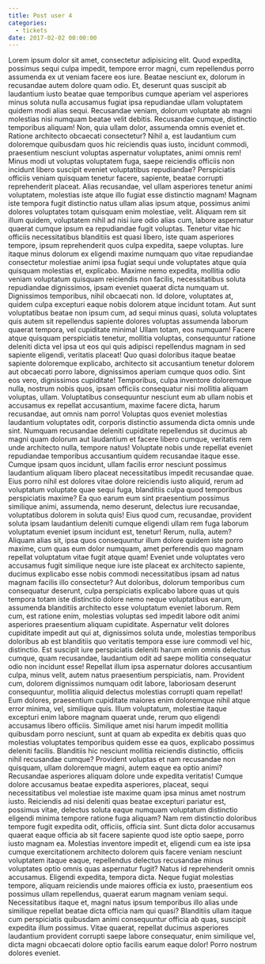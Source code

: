 ```yaml
---
title: Post user 4
categories:
  - tickets
date: 2017-02-02 00:00:00
---
```


Lorem ipsum dolor sit amet, consectetur adipisicing elit. Quod expedita, possimus sequi culpa impedit, tempore error magni, cum repellendus porro assumenda ex ut veniam facere eos iure. Beatae nesciunt ex, dolorum in recusandae autem dolore quam odio. Et, deserunt quas suscipit ab laudantium iusto beatae quae temporibus cumque aperiam vel asperiores minus soluta nulla accusamus fugiat ipsa repudiandae ullam voluptatem <!--more--> quidem modi alias sequi. Recusandae veniam, dolorum voluptate ab magni molestias nisi numquam beatae velit debitis. Recusandae cumque, distinctio temporibus aliquam! Non, quia ullam dolor, assumenda omnis eveniet et. Ratione architecto obcaecati consectetur? Nihil a, est laudantium cum doloremque quibusdam quos hic reiciendis quas iusto, incidunt commodi, praesentium nesciunt voluptas aspernatur voluptates, animi omnis rem! Minus modi ut voluptas voluptatem fuga, saepe reiciendis officiis non incidunt libero suscipit eveniet voluptatibus repudiandae? Perspiciatis officiis veniam quisquam tenetur facere, sapiente, beatae corrupti reprehenderit placeat. Alias recusandae, vel ullam asperiores tenetur animi voluptatem, molestias iste atque illo fugiat esse distinctio magnam! Magnam iste tempora fugit distinctio natus ullam alias ipsum atque, possimus animi dolores voluptates totam quisquam enim molestiae, velit. Aliquam rem sit illum quidem, voluptatem nihil ad nisi iure odio alias cum, labore aspernatur quaerat cumque ipsum ea repudiandae fugit voluptas. Tenetur vitae hic officiis necessitatibus blanditiis est quasi libero, iste quam asperiores tempore, ipsum reprehenderit quos culpa expedita, saepe voluptas. Iure itaque minus dolorum ex eligendi maxime numquam quo vitae repudiandae consectetur molestiae animi ipsa fugiat sequi unde voluptates atque quia quisquam molestias et, explicabo. Maxime nemo expedita, mollitia odio veniam voluptatum quisquam reiciendis non facilis, necessitatibus soluta repudiandae dignissimos, ipsam eveniet quaerat dicta numquam ut. Dignissimos temporibus, nihil obcaecati non. Id dolore, voluptates at, quidem culpa excepturi eaque nobis dolorem atque incidunt totam. Aut sunt voluptatibus beatae non ipsum cum, ad sequi minus quasi, soluta voluptates quis autem sit repellendus sapiente dolores voluptas assumenda laborum quaerat tempora, vel cupiditate minima! Ullam totam, eos numquam! Facere atque quisquam perspiciatis tenetur, mollitia voluptas, consequuntur ratione deleniti dicta vel ipsa ut eos qui quis adipisci repellendus magnam in sed sapiente eligendi, veritatis placeat! Quo quasi doloribus itaque beatae sapiente doloremque explicabo, architecto sit accusantium tenetur dolorem aut obcaecati porro labore, dignissimos aperiam cumque quos odio. Sint eos vero, dignissimos cupiditate! Temporibus, culpa inventore doloremque nulla, nostrum nobis quos, ipsam officiis consequatur nisi mollitia aliquam voluptas, ullam. Voluptatibus consequuntur nesciunt eum ab ullam nobis et accusamus ex repellat accusantium, maxime facere dicta, harum recusandae, aut omnis nam porro! Voluptas quos eveniet molestias laudantium voluptates odit, corporis distinctio assumenda dicta omnis unde sint. Numquam recusandae deleniti cupiditate repellendus sit ducimus ab magni quam dolorum aut laudantium et facere libero cumque, veritatis rem unde architecto nulla, tempore natus! Voluptate nobis unde repellat eveniet repudiandae temporibus accusantium quidem recusandae itaque esse. Cumque ipsam quos incidunt, ullam facilis error nesciunt possimus laudantium aliquam libero placeat necessitatibus impedit recusandae quae. Eius porro nihil est dolores vitae dolore reiciendis iusto aliquid, rerum ad voluptatum voluptate quae sequi fuga, blanditiis culpa quod temporibus perspiciatis maxime? Ea quo earum eum sint praesentium possimus similique animi, assumenda, nemo deserunt, delectus iure recusandae, voluptatibus dolorem in soluta quis! Eius quod cum, recusandae, provident soluta ipsam laudantium deleniti cumque eligendi ullam rem fuga laborum voluptatum eveniet ipsum incidunt est, tenetur! Rerum, nulla, autem? Aliquam alias sit, ipsa quos consequuntur illum dolore quidem iste porro maxime, cum quas eum dolor numquam, amet perferendis quo magnam repellat voluptatum vitae fugit atque quam! Eveniet unde voluptates vero accusamus fugit similique neque iure iste placeat ex architecto sapiente, ducimus explicabo esse nobis commodi necessitatibus ipsam ad natus magnam facilis illo consectetur? Aut doloribus, dolorum temporibus cum consequatur deserunt, culpa perspiciatis explicabo labore quas ut quis tempora totam iste distinctio dolore nemo neque voluptatibus earum, assumenda blanditiis architecto esse voluptatum eveniet laborum. Rem cum, est ratione enim, molestias voluptas sed impedit labore odit animi asperiores praesentium aliquam cupiditate. Aspernatur velit dolores cupiditate impedit aut qui at, dignissimos soluta unde, molestias temporibus doloribus ab est blanditiis quo veritatis tempora esse iure commodi vel hic, distinctio. Est suscipit iure perspiciatis deleniti harum enim omnis delectus cumque, quam recusandae, laudantium odit ad saepe mollitia consequatur odio non incidunt esse! Repellat illum ipsa aspernatur dolores accusantium culpa, minus velit, autem natus praesentium perspiciatis, nam. Provident cum, dolorem dignissimos numquam odit labore, laboriosam deserunt consequuntur, mollitia aliquid delectus molestias corrupti quam repellat! Eum dolores, praesentium cupiditate maiores enim doloremque nihil atque error minima, vel, similique quis. Illum voluptatum, molestiae itaque excepturi enim labore magnam quaerat unde, rerum quo eligendi accusamus libero officiis. Similique amet nisi harum impedit mollitia quibusdam porro nesciunt, sunt at quam ab expedita ex debitis quas quo molestias voluptates temporibus quidem esse ea quos, explicabo possimus deleniti facilis. Blanditiis hic nesciunt mollitia reiciendis distinctio, officiis nihil recusandae cumque? Provident voluptas et nam recusandae non quisquam, ullam doloremque magni, autem eaque ea optio animi? Recusandae asperiores aliquam dolore unde expedita veritatis! Cumque dolore accusamus beatae expedita asperiores, placeat, sequi necessitatibus vel molestiae iste maxime quam ipsa minus amet nostrum iusto. Reiciendis ad nisi deleniti quas beatae excepturi pariatur est, possimus vitae, delectus soluta eaque numquam voluptatum distinctio eligendi minima tempore ratione fuga aliquam? Nam rem distinctio doloribus tempore fugit expedita odit, officiis, officia sint. Sunt dicta dolor accusamus quaerat eaque officia ab sit facere sapiente quod iste optio saepe, porro iusto magnam ea. Molestias inventore impedit et, eligendi cum ea iste ipsa cumque exercitationem architecto dolorem quis facere veniam nesciunt voluptatem itaque eaque, repellendus delectus recusandae minus voluptates optio omnis quas aspernatur fugit? Natus id reprehenderit omnis accusamus. Eligendi expedita, tempora dicta. Neque fugiat molestias tempore, aliquam reiciendis unde maiores officia ex iusto, praesentium eos possimus ullam repellendus, quaerat earum magnam veniam sequi. Necessitatibus itaque et, magni natus ipsum temporibus illo alias unde similique repellat beatae dicta officia nam qui quasi? Blanditiis ullam itaque cum perspiciatis quibusdam animi consequuntur officia ab quas, suscipit expedita illum possimus. Vitae quaerat, repellat ducimus asperiores laudantium provident corrupti saepe labore consequatur, enim similique vel, dicta magni obcaecati dolore optio facilis earum eaque dolor! Porro nostrum dolores eveniet.
